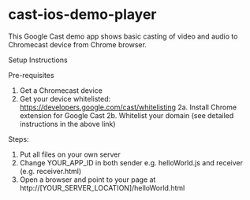 cast-ios-demo-player
====================

This Google Cast demo app shows basic casting of video and audio to Chromecast device from Chrome browser.

Setup Instructions

Pre-requisites
 1. Get a Chromecast device
 2. Get your device whitelisted: https://developers.google.com/cast/whitelisting
   2a. Install Chrome extension for Google Cast
   2b. Whitelist your domain (see detailed instructions in the above link)
 
Steps:
 1. Put all files on your own server
 2. Change YOUR_APP_ID in both sender e.g. helloWorld.js and receiver (e.g. receiver.html)
 3. Open a browser and point to your page at http://[YOUR_SERVER_LOCATION]/helloWorld.html
